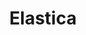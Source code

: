 ---
title: "Elastica"
summary: "British Indie Rock/New Wave/Post-Punk band formed in October 1992 and disbanded in 2001. Original Lineup : Justine Frischmann, Donna Matthews, Justin Welch, Annie Holland. 2nd Lineup : Justine Frischmann, Donna Matthews, Justin Welch, Sheila Chipperfield, Dave Bush Final Lineup : Justine Frischmann, Justin Welch, Annie Holland, Dave Bush, Mew, Paul Jones"
image: "elastica.jpg"
apple_music_artist_url: "https://music.apple.com/gb/artist/elastica/146496"
wikipedia_url: "none"
---